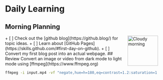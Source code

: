 # Daily Learning
## Morning Planning
<img alt="Cloudy morning" src="https://octodex.github.com/images/cloud.jpg" width="100" align="right">
+ [ ] Check out the [github blog](https://github.blog/) for topic ideas.
+ [ ] Learn about [GitHub Pages](https://skills.github.com/#first-day-on-github).
+ [ ] Convert my first blog post into an actual webpage.
## Review
Convert an image or video from dark mode to light mode using [ffmpeg](https://www.ffmpeg.org)

```bash
ffmpeg -i input.mp4 -vf "negate,hue=h=180,eq=contrast=1.2:saturation=1.1" output.mp4
```
